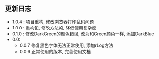 ## 更新日志

- 1.0.4 : 项目重构, 修改浏览器打印乱码问题
- 1.0.0 : 重构包, 修改方法的, 降低使用复杂度
- 0.1.0 : 修改DarkGreen的颜色错误, 改为和Green颜色一样, 添加DarkBlue
- 0.0:
  - 0.0.7 修复黑色字体无法正常使用, 添加rLog方法
  - 0.0.6 正常使用的版本, 完善使用文档
